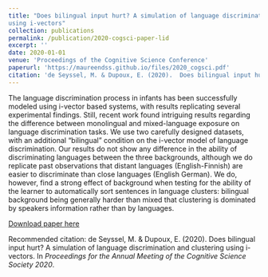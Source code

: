 ```yaml
---
title: "Does bilingual input hurt? A simulation of language discrimination and clustering
using i-vectors"
collection: publications
permalink: /publication/2020-cogsci-paper-lid
excerpt: ''
date: 2020-01-01
venue: 'Proceedings of the Cognitive Science Conference'
paperurl: 'https://maureendss.github.io/files/2020_cogsci.pdf'
citation: 'de Seyssel, M. & Dupoux, E. (2020).  Does bilingual input hurt? A simulation of language discrimination and clustering using i-vectors. In <i>Proceedings for the Annual Meeting of the Cognitive Science Society 2020</i>'
---
```

The language discrimination process in infants has been successfully modeled using i-vector based systems, with results replicating several experimental findings. Still, recent work found intriguing results regarding the difference between monolingual and mixed-language exposure on language discrimination tasks. We use two carefully designed datasets, with an additional “bilingual” condition on the i-vector model of language discrimination. Our results do not show any difference in the ability of discriminating languages between the three backgrounds, although we do replicate past observations that distant languages (English-Finnish) are easier to discriminate than close languages (English German). We do, however, find a strong effect of background when testing for the ability of the learner to automatically sort sentences in language clusters: bilingual background being generally harder than mixed that clustering is dominated by speakers information rather than by languages.

[Download paper here](https://cognitivesciencesociety.org/cogsci20/papers/0683/0683.pdf)

Recommended citation: de Seyssel, M. & Dupoux, E. (2020). Does bilingual input hurt? A simulation of language discrimination and clustering using i-vectors. In *Proceedings for the Annual Meeting of the Cognitive Science Society 2020*.
